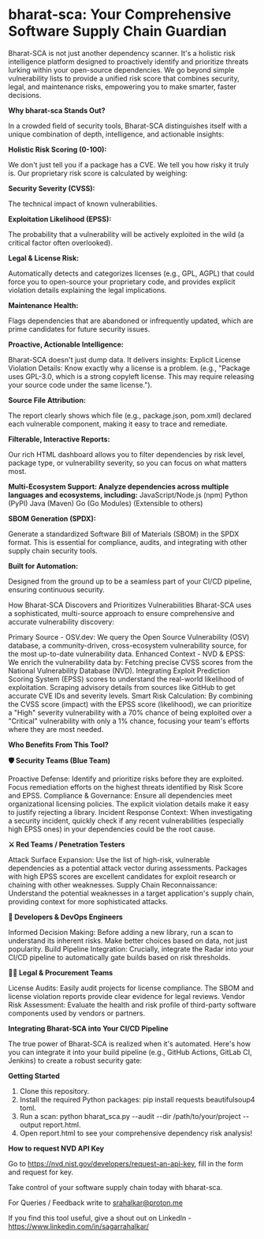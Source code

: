 # bharat-sca: Your Comprehensive Software Supply Chain Guardian


Bharat-SCA is not just another dependency scanner. It's a holistic risk intelligence platform designed to proactively identify and prioritize threats lurking within your open-source dependencies. We go beyond simple vulnerability lists to provide a unified risk score that combines security, legal, and maintenance risks, empowering you to make smarter, faster decisions.

**Why bharat-sca Stands Out?**

In a crowded field of security tools, Bharat-SCA distinguishes itself with a unique combination of depth, intelligence, and actionable insights:

**Holistic Risk Scoring (0-100):**

We don't just tell you if a package has a CVE. We tell you how risky it truly is. Our proprietary risk score is calculated by weighing:

**Security Severity (CVSS):**

The technical impact of known vulnerabilities.

**Exploitation Likelihood (EPSS):** 

The probability that a vulnerability will be actively exploited in the wild (a critical factor often overlooked).

**Legal & License Risk:**

Automatically detects and categorizes licenses (e.g., GPL, AGPL) that could force you to open-source your proprietary code, and provides explicit violation details explaining the legal implications.

**Maintenance Health:** 

Flags dependencies that are abandoned or infrequently updated, which are prime candidates for future security issues.

**Proactive, Actionable Intelligence:** 

Bharat-SCA doesn't just dump data. It delivers insights: Explicit License Violation Details: Know exactly why a license is a problem. (e.g., "Package uses GPL-3.0, which is a strong copyleft license. This may require releasing your source code under the same license.").

**Source File Attribution:** 

The report clearly shows which file (e.g., package.json, pom.xml) declared each vulnerable component, making it easy to trace and remediate.

**Filterable, Interactive Reports:** 

Our rich HTML dashboard allows you to filter dependencies by risk level, package type, or vulnerability severity, so you can focus on what matters most.

**Multi-Ecosystem Support: Analyze dependencies across multiple languages and ecosystems, including:**
JavaScript/Node.js (npm)
Python (PyPI)
Java (Maven)
Go (Go Modules)
(Extensible to others)


**SBOM Generation (SPDX):** 

Generate a standardized Software Bill of Materials (SBOM) in the SPDX format. This is essential for compliance, audits, and integrating with other supply chain security tools.

**Built for Automation:** 

Designed from the ground up to be a seamless part of your CI/CD pipeline, ensuring continuous security.

How Bharat-SCA Discovers and Prioritizes Vulnerabilities
Bharat-SCA uses a sophisticated, multi-source approach to ensure comprehensive and accurate vulnerability discovery:

Primary Source - OSV.dev: We query the Open Source Vulnerability (OSV) database, a community-driven, cross-ecosystem vulnerability source, for the most up-to-date vulnerability data.
Enhanced Context - NVD & EPSS: We enrich the vulnerability data by:
Fetching precise CVSS scores from the National Vulnerability Database (NVD).
Integrating Exploit Prediction Scoring System (EPSS) scores to understand the real-world likelihood of exploitation.
Scraping advisory details from sources like GitHub to get accurate CVE IDs and severity levels.
Smart Risk Calculation: By combining the CVSS score (impact) with the EPSS score (likelihood), we can prioritize a "High" severity vulnerability with a 70% chance of being exploited over a "Critical" vulnerability with only a 1% chance, focusing your team's efforts where they are most needed.

**Who Benefits From This Tool?**

**🛡️ Security Teams (Blue Team)**

Proactive Defense: Identify and prioritize risks before they are exploited. Focus remediation efforts on the highest threats identified by Risk Score and EPSS.
Compliance & Governance: Ensure all dependencies meet organizational licensing policies. The explicit violation details make it easy to justify rejecting a library.
Incident Response Context: When investigating a security incident, quickly check if any recent vulnerabilities (especially high EPSS ones) in your dependencies could be the root cause.

**⚔️ Red Teams / Penetration Testers**

Attack Surface Expansion: Use the list of high-risk, vulnerable dependencies as a potential attack vector during assessments. Packages with high EPSS scores are excellent candidates for exploit research or chaining with other weaknesses.
Supply Chain Reconnaissance: Understand the potential weaknesses in a target application's supply chain, providing context for more sophisticated attacks.

**👷 Developers & DevOps Engineers**

Informed Decision Making: Before adding a new library, run a scan to understand its inherent risks. Make better choices based on data, not just popularity.
Build Pipeline Integration: Crucially, integrate the Radar into your CI/CD pipeline to automatically gate builds based on risk thresholds. 

**🧑‍💼 Legal & Procurement Teams**

License Audits: Easily audit projects for license compliance. The SBOM and license violation reports provide clear evidence for legal reviews.
Vendor Risk Assessment: Evaluate the health and risk profile of third-party software components used by vendors or partners.



**Integrating Bharat-SCA into Your CI/CD Pipeline**

The true power of Bharat-SCA is realized when it's automated. Here's how you can integrate it into your build pipeline (e.g., GitHub Actions, GitLab CI, Jenkins) to create a robust security gate:


**Getting Started**

1. Clone this repository.
2. Install the required Python packages: pip install requests beautifulsoup4 toml.
3. Run a scan: python bharat_sca.py --audit --dir /path/to/your/project --output report.html.
4. Open report.html to see your comprehensive dependency risk analysis!


**How to request NVD API Key**

Go to https://nvd.nist.gov/developers/request-an-api-key, fill in the form and request for key.

Take control of your software supply chain today with bharat-sca.

For Queries / Feedback write to srahalkar@proton.me

If you find this tool useful, give a shout out on LinkedIn - https://www.linkedin.com/in/sagarrahalkar/ 



